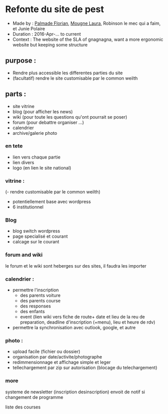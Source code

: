 # Refonte du site de pest
* Made by : [Palmade Florian](https://github.com/FlorianCcj), [Mougne Laura](https://github.com/LauraMgne), Robinson le mec qui a faim, et Junie Polaire
* Duration : 2016-Apr-... to current
* Context : The website of the SLA of gnagnagna, want a more ergonomic website but keeping some structure

## purpose :
- Rendre plus accessible les differentes parties du site
- (facultatif) rendre le site customisable par le common weilth

## parts :
- site vitrine
- blog (pour afficher les news)
- wiki (pour toute les questions qu'ont pourrait se poser)
- forum (pour debattre organiser ...)
- calendrier
- archive/galerie photo

### en tete
- lien vers chaque partie
- lien divers
- logo (en lien le site national)

### vitrine : 
(- rendre customisable par le common weilth)
- potentiellement base avec wordpress
- 6 institutionnel

### Blog
- blog switch wordpress
- page specialisé et courant 
- calcage sur le courant

### forum and wiki
le forum et le wiki sont heberges sur des sites, il faudra les importer

### calendrier : 
- permettre l'inscription 
   * des parents voiture
   * des parents course
   * des responses
   * des enfants
   * event (lien wiki vers fiche de route+ date et lieu de la reu de preparation, deadline d'inscription (+menu), lieu et heure de rdv)
- permettre la synchronisation avec outlook, google, et autre

### photo :
- upload facile (fichier ou dossier)
- organisation par date/activite/photographe
- redimmensionnage et affichage simple et leger
- tellechargement par zip sur autorisation (blocage du telechargement)

### more
systeme de newsletter (inscription desinscription) 
envoit de notif si changement de programme

liste des courses
